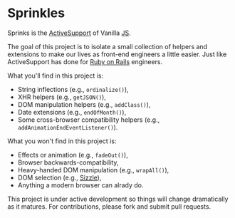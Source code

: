 Sprinkles
=========

Sprinks is the [ActiveSupport][as] of Vanilla [JS][vjs].

The goal of this project is to isolate a small collection of helpers and extensions to make our lives as front-end engineers a little easier. Just like ActiveSupport has done for [Ruby on Rails][ror] engineers.

What you'll find in this project is:

* String inflections (e.g., `ordinalize()`),
* XHR helpers (e.g., `getJSON()`),
* DOM manipulation helpers (e.g., `addClass()`),
* Date extensions (e.g., `endOfMonth()`),
* Some cross-browser compatibility helpers (e.g., `addAnimationEndEventListener()`).

What you won't find in this project is:

* Effects or animation (e.g., `fadeOut()`),
* Browser backwards-compatibility,
* Heavy-handed DOM manipulation (e.g., `wrapAll()`),
* DOM selection (e.g., [Sizzle][siz]),
* Anything a modern browser can alrady do.

This project is under active development so things will change dramatically as it matures. For contributions, please fork and submit pull requests.

[as]:  https://github.com/rails/rails/tree/master/activesupport
[vjs]: http://vanilla-js.com
[ror]: http://rubyonrails.org
[siz]: http://sizzlejs.com
